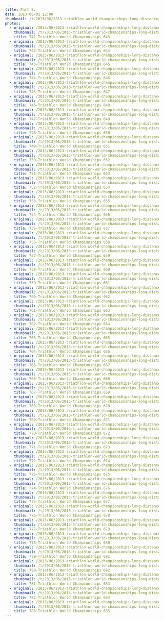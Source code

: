 ```yaml
---
title: Part 8.
date: 2013-06-01 12:00
thumbnail: /t/2013/06/2013-triathlon-world-championships-long-distance/20-k-to-finish-line-2x10k-loops/part-8/741-triathlon-world-championships-643.jpg
photos:
  - original: /2013/06/2013-triathlon-world-championships-long-distance/20-k-to-finish-line-2x10k-loops/part-8/741-triathlon-world-championships-643.jpg
    thumbnail: /t/2013/06/2013-triathlon-world-championships-long-distance/20-k-to-finish-line-2x10k-loops/part-8/741-triathlon-world-championships-643.jpg
    title: 741-Triathlon World Championships 643
  - original: /2013/06/2013-triathlon-world-championships-long-distance/20-k-to-finish-line-2x10k-loops/part-8/742-triathlon-world-championships-644.jpg
    thumbnail: /t/2013/06/2013-triathlon-world-championships-long-distance/20-k-to-finish-line-2x10k-loops/part-8/742-triathlon-world-championships-644.jpg
    title: 742-Triathlon World Championships 644
  - original: /2013/06/2013-triathlon-world-championships-long-distance/20-k-to-finish-line-2x10k-loops/part-8/743-triathlon-world-championships-645.jpg
    thumbnail: /t/2013/06/2013-triathlon-world-championships-long-distance/20-k-to-finish-line-2x10k-loops/part-8/743-triathlon-world-championships-645.jpg
    title: 743-Triathlon World Championships 645
  - original: /2013/06/2013-triathlon-world-championships-long-distance/20-k-to-finish-line-2x10k-loops/part-8/744-triathlon-world-championships-646.jpg
    thumbnail: /t/2013/06/2013-triathlon-world-championships-long-distance/20-k-to-finish-line-2x10k-loops/part-8/744-triathlon-world-championships-646.jpg
    title: 744-Triathlon World Championships 646
  - original: /2013/06/2013-triathlon-world-championships-long-distance/20-k-to-finish-line-2x10k-loops/part-8/745-triathlon-world-championships-647.jpg
    thumbnail: /t/2013/06/2013-triathlon-world-championships-long-distance/20-k-to-finish-line-2x10k-loops/part-8/745-triathlon-world-championships-647.jpg
    title: 745-Triathlon World Championships 647
  - original: /2013/06/2013-triathlon-world-championships-long-distance/20-k-to-finish-line-2x10k-loops/part-8/746-triathlon-world-championships-648.jpg
    thumbnail: /t/2013/06/2013-triathlon-world-championships-long-distance/20-k-to-finish-line-2x10k-loops/part-8/746-triathlon-world-championships-648.jpg
    title: 746-Triathlon World Championships 648
  - original: /2013/06/2013-triathlon-world-championships-long-distance/20-k-to-finish-line-2x10k-loops/part-8/747-triathlon-world-championships-649.jpg
    thumbnail: /t/2013/06/2013-triathlon-world-championships-long-distance/20-k-to-finish-line-2x10k-loops/part-8/747-triathlon-world-championships-649.jpg
    title: 747-Triathlon World Championships 649
  - original: /2013/06/2013-triathlon-world-championships-long-distance/20-k-to-finish-line-2x10k-loops/part-8/748-triathlon-world-championships-650.jpg
    thumbnail: /t/2013/06/2013-triathlon-world-championships-long-distance/20-k-to-finish-line-2x10k-loops/part-8/748-triathlon-world-championships-650.jpg
    title: 748-Triathlon World Championships 650
  - original: /2013/06/2013-triathlon-world-championships-long-distance/20-k-to-finish-line-2x10k-loops/part-8/749-triathlon-world-championships-651.jpg
    thumbnail: /t/2013/06/2013-triathlon-world-championships-long-distance/20-k-to-finish-line-2x10k-loops/part-8/749-triathlon-world-championships-651.jpg
    title: 749-Triathlon World Championships 651
  - original: /2013/06/2013-triathlon-world-championships-long-distance/20-k-to-finish-line-2x10k-loops/part-8/750-triathlon-world-championships-652.jpg
    thumbnail: /t/2013/06/2013-triathlon-world-championships-long-distance/20-k-to-finish-line-2x10k-loops/part-8/750-triathlon-world-championships-652.jpg
    title: 750-Triathlon World Championships 652
  - original: /2013/06/2013-triathlon-world-championships-long-distance/20-k-to-finish-line-2x10k-loops/part-8/751-triathlon-world-championships-653.jpg
    thumbnail: /t/2013/06/2013-triathlon-world-championships-long-distance/20-k-to-finish-line-2x10k-loops/part-8/751-triathlon-world-championships-653.jpg
    title: 751-Triathlon World Championships 653
  - original: /2013/06/2013-triathlon-world-championships-long-distance/20-k-to-finish-line-2x10k-loops/part-8/752-triathlon-world-championships-654.jpg
    thumbnail: /t/2013/06/2013-triathlon-world-championships-long-distance/20-k-to-finish-line-2x10k-loops/part-8/752-triathlon-world-championships-654.jpg
    title: 752-Triathlon World Championships 654
  - original: /2013/06/2013-triathlon-world-championships-long-distance/20-k-to-finish-line-2x10k-loops/part-8/753-triathlon-world-championships-655.jpg
    thumbnail: /t/2013/06/2013-triathlon-world-championships-long-distance/20-k-to-finish-line-2x10k-loops/part-8/753-triathlon-world-championships-655.jpg
    title: 753-Triathlon World Championships 655
  - original: /2013/06/2013-triathlon-world-championships-long-distance/20-k-to-finish-line-2x10k-loops/part-8/754-triathlon-world-championships-656.jpg
    thumbnail: /t/2013/06/2013-triathlon-world-championships-long-distance/20-k-to-finish-line-2x10k-loops/part-8/754-triathlon-world-championships-656.jpg
    title: 754-Triathlon World Championships 656
  - original: /2013/06/2013-triathlon-world-championships-long-distance/20-k-to-finish-line-2x10k-loops/part-8/755-triathlon-world-championships-657.jpg
    thumbnail: /t/2013/06/2013-triathlon-world-championships-long-distance/20-k-to-finish-line-2x10k-loops/part-8/755-triathlon-world-championships-657.jpg
    title: 755-Triathlon World Championships 657
  - original: /2013/06/2013-triathlon-world-championships-long-distance/20-k-to-finish-line-2x10k-loops/part-8/756-triathlon-world-championships-658.jpg
    thumbnail: /t/2013/06/2013-triathlon-world-championships-long-distance/20-k-to-finish-line-2x10k-loops/part-8/756-triathlon-world-championships-658.jpg
    title: 756-Triathlon World Championships 658
  - original: /2013/06/2013-triathlon-world-championships-long-distance/20-k-to-finish-line-2x10k-loops/part-8/757-triathlon-world-championships-659.jpg
    thumbnail: /t/2013/06/2013-triathlon-world-championships-long-distance/20-k-to-finish-line-2x10k-loops/part-8/757-triathlon-world-championships-659.jpg
    title: 757-Triathlon World Championships 659
  - original: /2013/06/2013-triathlon-world-championships-long-distance/20-k-to-finish-line-2x10k-loops/part-8/758-triathlon-world-championships-660.jpg
    thumbnail: /t/2013/06/2013-triathlon-world-championships-long-distance/20-k-to-finish-line-2x10k-loops/part-8/758-triathlon-world-championships-660.jpg
    title: 758-Triathlon World Championships 660
  - original: /2013/06/2013-triathlon-world-championships-long-distance/20-k-to-finish-line-2x10k-loops/part-8/759-triathlon-world-championships-661.jpg
    thumbnail: /t/2013/06/2013-triathlon-world-championships-long-distance/20-k-to-finish-line-2x10k-loops/part-8/759-triathlon-world-championships-661.jpg
    title: 759-Triathlon World Championships 661
  - original: /2013/06/2013-triathlon-world-championships-long-distance/20-k-to-finish-line-2x10k-loops/part-8/760-triathlon-world-championships-662.jpg
    thumbnail: /t/2013/06/2013-triathlon-world-championships-long-distance/20-k-to-finish-line-2x10k-loops/part-8/760-triathlon-world-championships-662.jpg
    title: 760-Triathlon World Championships 662
  - original: /2013/06/2013-triathlon-world-championships-long-distance/20-k-to-finish-line-2x10k-loops/part-8/761-triathlon-world-championships-663.jpg
    thumbnail: /t/2013/06/2013-triathlon-world-championships-long-distance/20-k-to-finish-line-2x10k-loops/part-8/761-triathlon-world-championships-663.jpg
    title: 761-Triathlon World Championships 663
  - original: /2013/06/2013-triathlon-world-championships-long-distance/20-k-to-finish-line-2x10k-loops/part-8/762-triathlon-world-championships-664.jpg
    thumbnail: /t/2013/06/2013-triathlon-world-championships-long-distance/20-k-to-finish-line-2x10k-loops/part-8/762-triathlon-world-championships-664.jpg
    title: 762-Triathlon World Championships 664
  - original: /2013/06/2013-triathlon-world-championships-long-distance/20-k-to-finish-line-2x10k-loops/part-8/763-triathlon-world-championships-665.jpg
    thumbnail: /t/2013/06/2013-triathlon-world-championships-long-distance/20-k-to-finish-line-2x10k-loops/part-8/763-triathlon-world-championships-665.jpg
    title: 763-Triathlon World Championships 665
  - original: /2013/06/2013-triathlon-world-championships-long-distance/20-k-to-finish-line-2x10k-loops/part-8/764-triathlon-world-championships-666.jpg
    thumbnail: /t/2013/06/2013-triathlon-world-championships-long-distance/20-k-to-finish-line-2x10k-loops/part-8/764-triathlon-world-championships-666.jpg
    title: 764-Triathlon World Championships 666
  - original: /2013/06/2013-triathlon-world-championships-long-distance/20-k-to-finish-line-2x10k-loops/part-8/765-triathlon-world-championships-667.jpg
    thumbnail: /t/2013/06/2013-triathlon-world-championships-long-distance/20-k-to-finish-line-2x10k-loops/part-8/765-triathlon-world-championships-667.jpg
    title: 765-Triathlon World Championships 667
  - original: /2013/06/2013-triathlon-world-championships-long-distance/20-k-to-finish-line-2x10k-loops/part-8/766-triathlon-world-championships-668.jpg
    thumbnail: /t/2013/06/2013-triathlon-world-championships-long-distance/20-k-to-finish-line-2x10k-loops/part-8/766-triathlon-world-championships-668.jpg
    title: 766-Triathlon World Championships 668
  - original: /2013/06/2013-triathlon-world-championships-long-distance/20-k-to-finish-line-2x10k-loops/part-8/767-triathlon-world-championships-669.jpg
    thumbnail: /t/2013/06/2013-triathlon-world-championships-long-distance/20-k-to-finish-line-2x10k-loops/part-8/767-triathlon-world-championships-669.jpg
    title: 767-Triathlon World Championships 669
  - original: /2013/06/2013-triathlon-world-championships-long-distance/20-k-to-finish-line-2x10k-loops/part-8/768-triathlon-world-championships-670.jpg
    thumbnail: /t/2013/06/2013-triathlon-world-championships-long-distance/20-k-to-finish-line-2x10k-loops/part-8/768-triathlon-world-championships-670.jpg
    title: 768-Triathlon World Championships 670
  - original: /2013/06/2013-triathlon-world-championships-long-distance/20-k-to-finish-line-2x10k-loops/part-8/769-triathlon-world-championships-671.jpg
    thumbnail: /t/2013/06/2013-triathlon-world-championships-long-distance/20-k-to-finish-line-2x10k-loops/part-8/769-triathlon-world-championships-671.jpg
    title: 769-Triathlon World Championships 671
  - original: /2013/06/2013-triathlon-world-championships-long-distance/20-k-to-finish-line-2x10k-loops/part-8/770-triathlon-world-championships-672.jpg
    thumbnail: /t/2013/06/2013-triathlon-world-championships-long-distance/20-k-to-finish-line-2x10k-loops/part-8/770-triathlon-world-championships-672.jpg
    title: 770-Triathlon World Championships 672
  - original: /2013/06/2013-triathlon-world-championships-long-distance/20-k-to-finish-line-2x10k-loops/part-8/771-triathlon-world-championships-673.jpg
    thumbnail: /t/2013/06/2013-triathlon-world-championships-long-distance/20-k-to-finish-line-2x10k-loops/part-8/771-triathlon-world-championships-673.jpg
    title: 771-Triathlon World Championships 673
  - original: /2013/06/2013-triathlon-world-championships-long-distance/20-k-to-finish-line-2x10k-loops/part-8/772-triathlon-world-championships-674.jpg
    thumbnail: /t/2013/06/2013-triathlon-world-championships-long-distance/20-k-to-finish-line-2x10k-loops/part-8/772-triathlon-world-championships-674.jpg
    title: 772-Triathlon World Championships 674
  - original: /2013/06/2013-triathlon-world-championships-long-distance/20-k-to-finish-line-2x10k-loops/part-8/773-triathlon-world-championships-675.jpg
    thumbnail: /t/2013/06/2013-triathlon-world-championships-long-distance/20-k-to-finish-line-2x10k-loops/part-8/773-triathlon-world-championships-675.jpg
    title: 773-Triathlon World Championships 675
  - original: /2013/06/2013-triathlon-world-championships-long-distance/20-k-to-finish-line-2x10k-loops/part-8/774-triathlon-world-championships-676.jpg
    thumbnail: /t/2013/06/2013-triathlon-world-championships-long-distance/20-k-to-finish-line-2x10k-loops/part-8/774-triathlon-world-championships-676.jpg
    title: 774-Triathlon World Championships 676
  - original: /2013/06/2013-triathlon-world-championships-long-distance/20-k-to-finish-line-2x10k-loops/part-8/775-triathlon-world-championships-677.jpg
    thumbnail: /t/2013/06/2013-triathlon-world-championships-long-distance/20-k-to-finish-line-2x10k-loops/part-8/775-triathlon-world-championships-677.jpg
    title: 775-Triathlon World Championships 677
  - original: /2013/06/2013-triathlon-world-championships-long-distance/20-k-to-finish-line-2x10k-loops/part-8/776-triathlon-world-championships-678.jpg
    thumbnail: /t/2013/06/2013-triathlon-world-championships-long-distance/20-k-to-finish-line-2x10k-loops/part-8/776-triathlon-world-championships-678.jpg
    title: 776-Triathlon World Championships 678
  - original: /2013/06/2013-triathlon-world-championships-long-distance/20-k-to-finish-line-2x10k-loops/part-8/777-triathlon-world-championships-679.jpg
    thumbnail: /t/2013/06/2013-triathlon-world-championships-long-distance/20-k-to-finish-line-2x10k-loops/part-8/777-triathlon-world-championships-679.jpg
    title: 777-Triathlon World Championships 679
  - original: /2013/06/2013-triathlon-world-championships-long-distance/20-k-to-finish-line-2x10k-loops/part-8/778-triathlon-world-championships-680.jpg
    thumbnail: /t/2013/06/2013-triathlon-world-championships-long-distance/20-k-to-finish-line-2x10k-loops/part-8/778-triathlon-world-championships-680.jpg
    title: 778-Triathlon World Championships 680
  - original: /2013/06/2013-triathlon-world-championships-long-distance/20-k-to-finish-line-2x10k-loops/part-8/779-triathlon-world-championships-681.jpg
    thumbnail: /t/2013/06/2013-triathlon-world-championships-long-distance/20-k-to-finish-line-2x10k-loops/part-8/779-triathlon-world-championships-681.jpg
    title: 779-Triathlon World Championships 681
  - original: /2013/06/2013-triathlon-world-championships-long-distance/20-k-to-finish-line-2x10k-loops/part-8/780-triathlon-world-championships-682.jpg
    thumbnail: /t/2013/06/2013-triathlon-world-championships-long-distance/20-k-to-finish-line-2x10k-loops/part-8/780-triathlon-world-championships-682.jpg
    title: 780-Triathlon World Championships 682
  - original: /2013/06/2013-triathlon-world-championships-long-distance/20-k-to-finish-line-2x10k-loops/part-8/781-triathlon-world-championships-683.jpg
    thumbnail: /t/2013/06/2013-triathlon-world-championships-long-distance/20-k-to-finish-line-2x10k-loops/part-8/781-triathlon-world-championships-683.jpg
    title: 781-Triathlon World Championships 683
  - original: /2013/06/2013-triathlon-world-championships-long-distance/20-k-to-finish-line-2x10k-loops/part-8/782-triathlon-world-championships-684.jpg
    thumbnail: /t/2013/06/2013-triathlon-world-championships-long-distance/20-k-to-finish-line-2x10k-loops/part-8/782-triathlon-world-championships-684.jpg
    title: 782-Triathlon World Championships 684
  - original: /2013/06/2013-triathlon-world-championships-long-distance/20-k-to-finish-line-2x10k-loops/part-8/783-triathlon-world-championships-685.jpg
    thumbnail: /t/2013/06/2013-triathlon-world-championships-long-distance/20-k-to-finish-line-2x10k-loops/part-8/783-triathlon-world-championships-685.jpg
    title: 783-Triathlon World Championships 685
---
```

